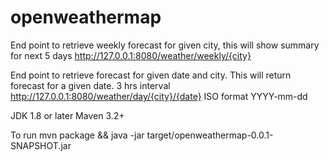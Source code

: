 # openweathermap

End point to retrieve weekly forecast for given city, this will show summary for next 5 days 
http://127.0.0.1:8080/weather/weekly/{city}

End point to retrieve forecast for given date and city. This will return forecast for a given date. 3 hrs interval
http://127.0.0.1:8080/weather/day/{city}/{date} ISO format YYYY-mm-dd

JDK 1.8 or later
Maven 3.2+

To run 
mvn package && java -jar target/openweathermap-0.0.1-SNAPSHOT.jar


